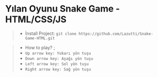 # Yılan Oyunu Snake Game - HTML/CSS/JS

> - İnstall Project: `git clone https://github.com/Lazutti/Snake-Game-HTML.git`

> - How to play? ; 
> - `Up arrow key: Yukarı yön tuşu`
> - `Down arrow key: Aşağı yön tuşu`
> - `Left arrow key: Sol yön tuşu`
> - `Right arrow key: Sağ yön tuşu`